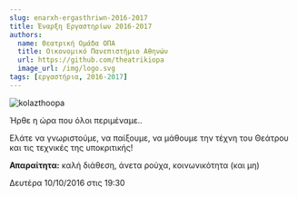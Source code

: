 ```yaml
---
slug: enarxh-ergasthriwn-2016-2017
title: Έναρξη Εργαστηρίων 2016-2017
authors:
  name: Θεατρική Ομάδα ΟΠΑ
  title: Οικονομικό Πανεπιστήμιο Αθηνών
  url: https://github.com/theatrikiopa
  image_url: /img/logo.svg
tags: [εργαστήρια, 2016-2017]
---
```


![kolazthoopa](/img/blog/enarxh-ergasthriwn-2016-2017.png)

Ήρθε η ώρα που όλοι περιμέναμε..

Ελάτε να γνωριστούμε, να παίξουμε, να μάθουμε την τέχνη του Θεάτρου και τις τεχνικές της υποκριτικής!

**Απαραίτητα:** καλή διάθεση, άνετα ρούχα, κοινωνικότητα (και μη)

Δευτέρα 10/10/2016 στις 19:30
